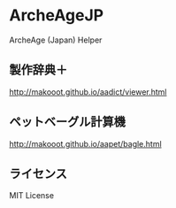ArcheAgeJP
==========
ArcheAge (Japan) Helper

製作辞典＋
----------

http://makooot.github.io/aadict/viewer.html

ペットベーグル計算機
----------------

http://makooot.github.io/aapet/bagle.html

ライセンス
----------
MIT License
